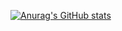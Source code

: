 [![Anurag's GitHub stats](https://github-readme-stats.vercel.app/api?username=mertsgrr)](https://github.com/anuraghazra/github-readme-stats)

